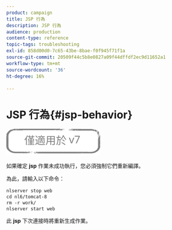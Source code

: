 ```yaml
---
product: campaign
title: JSP 行為
description: JSP 行為
audience: production
content-type: reference
topic-tags: troubleshooting
exl-id: 858d00d0-7c65-43be-8bae-f0f945f71f1a
source-git-commit: 20509f44c5b8e0827a09f44dffdf2ec9d11652a1
workflow-type: tm+mt
source-wordcount: '36'
ht-degree: 16%

---
```


# JSP 行為{#jsp-behavior}

![](../../assets/v7-only.svg)

如果確定 **jsp** 作業未成功執行，您必須強制它們重新編譯。

為此，請輸入以下命令：

```
nlserver stop web
cd nl6/tomcat-8
rm -r work/
nlserver start web
```

此 **jsp** 下次連接時將重新生成作業。
